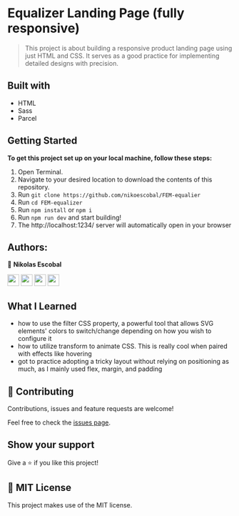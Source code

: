 # Equalizer Landing Page (fully responsive)
> This project is about building a responsive product landing page using just HTML and CSS. It serves as a good practice for implementing detailed designs with precision.

## Built with
- HTML
- Sass
- Parcel

## Getting Started

**To get this project set up on your local machine, follow these steps:**

1. Open Terminal.
2. Navigate to your desired location to download the contents of this repository.
3. Run  `git clone https://github.com/nikoescobal/FEM-equalier`
4. Run  `cd FEM-equalizer`
5. Run `npm install` or `npm i`
6. Run `npm run dev` and start building!
7. The http://localhost:1234/ server will automatically open in your browser

## Authors:
  
 👤 **Nikolas Escobal**

[<code><img height="26" src="https://cdn.iconscout.com/icon/free/png-256/github-153-675523.png"></code>](https://github.com/nikoescobal)
[<code><img height="26" src="https://upload.wikimedia.org/wikipedia/sco/thumb/9/9f/Twitter_bird_logo_2012.svg/1200px-Twitter_bird_logo_2012.svg.png"></code>](https://twitter.com/nikoescobal)
[<code><img height="26" src="https://upload.wikimedia.org/wikipedia/commons/thumb/c/c9/Linkedin.svg/1200px-Linkedin.svg.png"></code>](https://www.linkedin.com/in/nikolas-escobal/)
 <a href="mailto:niko.escobal@gmail.com?subject=Sup Niko?"><img height="26" src="https://cdn.worldvectorlogo.com/logos/official-gmail-icon-2020-.svg"></a>
 
## What I Learned

- how to use the filter CSS property, a powerful tool that allows SVG elements' colors to switch/change depending on how you wish to configure it
- how to utilize transform to animate CSS. This is really cool when paired with effects like hovering
- got to practice adopting a tricky layout without relying on positioning as much, as I mainly used flex, margin, and padding

## 🤝 Contributing

Contributions, issues and feature requests are welcome!


Feel free to check the [issues page](https://github.com/nikoescobal/sass-parcel-template/issues).
## Show your support

Give a ⭐️ if you like this project!

## 📝 MIT License

This project makes use of the MIT license.

